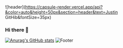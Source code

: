 ![header](https://capsule-render.vercel.app/api?&color=auto&height=50px&section=header&text=Justin GitHib&fontSize=35px)


### Hi there 👋
[![Anurag's GitHub stats](https://github-readme-stats.vercel.app/api?username=justin1688@supertree.co)](https://github.com/justin1688@supertree.co/github-readme-stats)
![Footer](https://capsule-render.vercel.app/api?type=waving&color=auto&height=200&section=footer)

<!--
**JustinFEdev/JustinFEdev** is a ✨ _special_ ✨ repository because its `README.md` (this file) appears on your GitHub profile.

Here are some ideas to get you started:

- 🔭 I’m currently working on ...
- 🌱 I’m currently learning ...
- 👯 I’m looking to collaborate on ...
- 🤔 I’m looking for help with ...
- 💬 Ask me about ...
- 📫 How to reach me: ...
- 😄 Pronouns: ...
- ⚡ Fun fact: ...
-->
